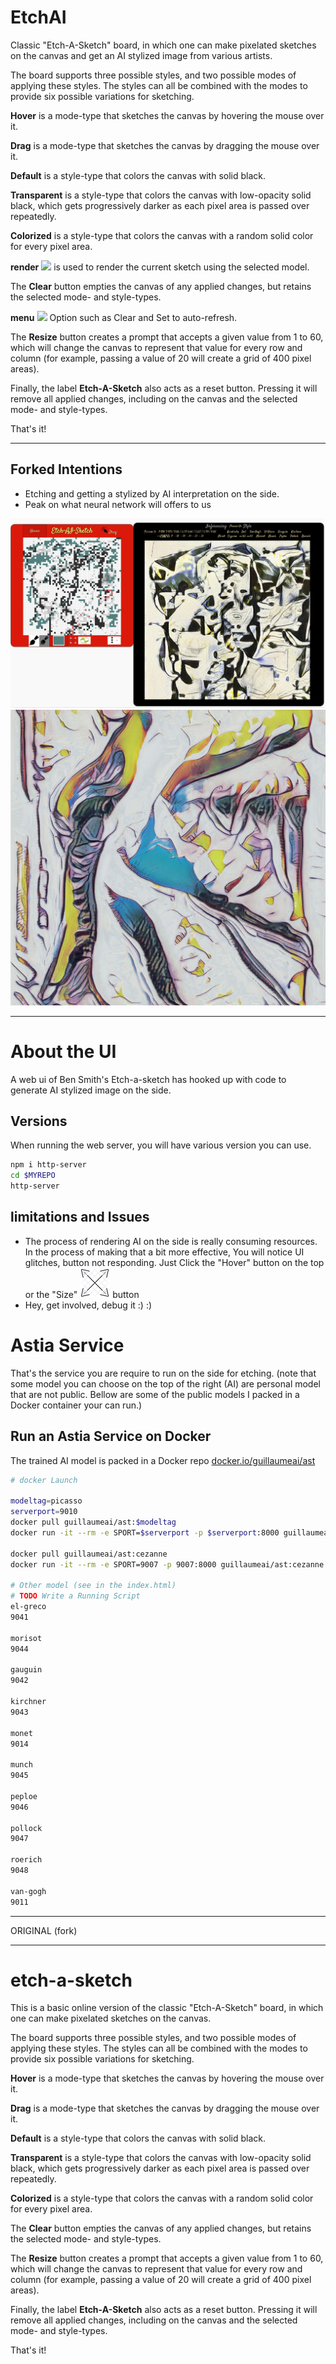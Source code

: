 # EtchAI

Classic "Etch-A-Sketch" board, in which one can make pixelated sketches on the canvas and get an AI stylized image from various artists.



The board supports three possible styles, and two possible modes of applying these styles. The styles can all be combined with the modes to provide six possible variations for sketching.

**Hover** is a mode-type that sketches the canvas by hovering the mouse over it.

**Drag** is a mode-type that sketches the canvas by dragging the mouse over it.

**Default** is a style-type that colors the canvas with solid black.

**Transparent** is a style-type that colors the canvas with low-opacity solid black, which gets progressively darker as each pixel area is passed over repeatedly.

**Colorized** is a style-type that colors the canvas with a random solid color for every pixel area.


**render**  ![](img/render.jpg) is used to render the current sketch using the selected model.

The **Clear** button empties the canvas of any applied changes, but retains the selected mode- and style-types.

**menu** ![](img/menu.png) Option such as Clear and Set to auto-refresh.

The **Resize** button creates a prompt that accepts a given value from 1 to 60, which will change the canvas to represent that value for every row and column (for example, passing a value of 20 will create a grid of 400 pixel areas).

Finally, the label **Etch-A-Sketch** also acts as a reset button. Pressing it will remove all applied changes, including on the canvas and the selected mode- and style-types.

That's it!

----

## Forked Intentions

* Etching and getting a stylized by AI interpretation on the side.
* Peak on what neural network will offers to us

![](etchai-preview-picasso.jpg)
![](results/etchai__210428__compo56.jpg)


----

# About the UI

A web ui of Ben Smith's Etch-a-sketch has hooked up with code to generate AI stylized image on the side.

## Versions

When running the web server, you will have various version you can use.

```sh
npm i http-server
cd $MYREPO
http-server
```


## limitations and Issues

* The process of rendering AI on the side is really consuming resources. In the process of making that a bit more effective, You will notice UI glitches, button not responding.  Just Click the "Hover" button on the top or the "Size" ![](img/resize-tn.png) button
* Hey, get involved, debug it :) :)

# Astia Service

That's the service you are require to run on the side for etching.  (note that some model you can choose on the top of the right (AI) are personal model that are not public.   Bellow are some of the public models I packed in a Docker container your can run.)

## Run an Astia Service on Docker

The trained AI model is packed in a Docker repo  [docker.io/guillaumeai/ast](https://hub.docker.com/repository/registry-1.docker.io/guillaumeai/ast/tags)

```sh
# docker Launch

modeltag=picasso
serverport=9010
docker pull guillaumeai/ast:$modeltag
docker run -it --rm -e SPORT=$serverport -p $serverport:8000 guillaumeai/ast:$modeltag

docker pull guillaumeai/ast:cezanne
docker run -it --rm -e SPORT=9007 -p 9007:8000 guillaumeai/ast:cezanne

# Other model (see in the index.html)
# TODO Write a Running Script
el-greco
9041

morisot
9044

gauguin
9042

kirchner
9043

monet
9014

munch
9045

peploe
9046

pollock
9047

roerich
9048

van-gogh
9011

```




----
ORIGINAL (fork)

----



# etch-a-sketch
This is a basic online version of the classic "Etch-A-Sketch" board, in which one can make pixelated sketches on the canvas.

The board supports three possible styles, and two possible modes of applying these styles. The styles can all be combined with the modes to provide six possible variations for sketching.

**Hover** is a mode-type that sketches the canvas by hovering the mouse over it.

**Drag** is a mode-type that sketches the canvas by dragging the mouse over it.

**Default** is a style-type that colors the canvas with solid black.

**Transparent** is a style-type that colors the canvas with low-opacity solid black, which gets progressively darker as each pixel area is passed over repeatedly.

**Colorized** is a style-type that colors the canvas with a random solid color for every pixel area.

The **Clear** button empties the canvas of any applied changes, but retains the selected mode- and style-types.

The **Resize** button creates a prompt that accepts a given value from 1 to 60, which will change the canvas to represent that value for every row and column (for example, passing a value of 20 will create a grid of 400 pixel areas).

Finally, the label **Etch-A-Sketch** also acts as a reset button. Pressing it will remove all applied changes, including on the canvas and the selected mode- and style-types.

That's it!
